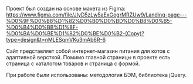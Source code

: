 Проект был создан на основе макета из Figma: https://www.figma.com/file/JIyD5zLw5aExGogrMRZUw9/Landing-page---%D0%9F%D0%B8%D1%82%D0%B0%D0%BD%D0%B8%D0%B5-%D0%B4%D0%BB%D1%8F-%D0%BA%D0%BE%D1%82%D0%BE%D0%B2-(Copy)?type=design&t=nMLESqmVKu3mAb6R-6
 
Сайт представляет собой интернет-магазин питания для котов с адаптивной версткой. Помимо главной страницы в проекте есть страница с каталогом товаров и страница с формой.

При работе были использованы: методология БЭМ, библиотека jQuery.
